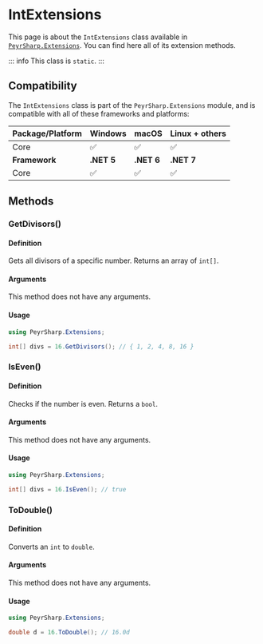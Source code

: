 # IntExtensions
This page is about the `IntExtensions` class available in [`PeyrSharp.Extensions`](/extensions.md).
You can find here all of its extension methods.

::: info
This class is `static`.
:::

## Compatibility

The `IntExtensions` class is part of the `PeyrSharp.Extensions` module, and is compatible with all of these frameworks and platforms:

| Package/Platform 	| Windows 	| macOS 	| Linux + others 	|
|------------------	|---------	|-------	|----------------	|
| Core            	| ✅       	| ✅     	| ✅              	|
| **Framework**         | **.NET 5** | **.NET 6**  | **.NET 7** |
| Core            	| ✅       	| ✅     	| ✅              	|

## Methods
### GetDivisors()
#### Definition

Gets all divisors of a specific number. Returns an array of `int[]`.

#### Arguments

This method does not have any arguments.

#### Usage

~~~ c#
using PeyrSharp.Extensions;

int[] divs = 16.GetDivisors(); // { 1, 2, 4, 8, 16 }
~~~

### IsEven()
#### Definition

Checks if the number is even. Returns a `bool`.

#### Arguments

This method does not have any arguments.

#### Usage

~~~ c#
using PeyrSharp.Extensions;

int[] divs = 16.IsEven(); // true
~~~

### ToDouble()
#### Definition

Converts an `int` to `double`.

#### Arguments

This method does not have any arguments.

#### Usage

~~~ c#
using PeyrSharp.Extensions;

double d = 16.ToDouble(); // 16.0d
~~~